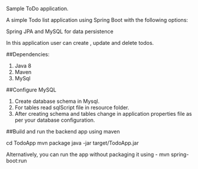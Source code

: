 Sample ToDo application.

A simple Todo list application using Spring Boot with the following options:

Spring JPA and MySQL for data persistence

In this application user can create , update and delete todos.

##Dependencies:

1) Java 8
2) Maven
3) MySql


##Configure MySQL


1) Create database schema in Mysql.
2) For tables read sqlScript file in resource folder.
3) After creating schema and tables change in application properties file as per your database configuration.


##Build and run the backend app using maven

cd TodoApp
mvn package
java -jar target/TodoApp.jar

Alternatively, you can run the app without packaging it using -
mvn spring-boot:run














